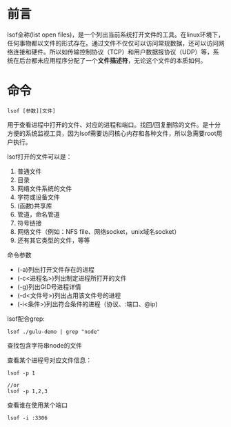 # 前言
lsof全称(list open files)，是一个列出当前系统打开文件的工具。在linux环境下，任何事物都以文件的形式存在。通过文件不仅仅可以访问常规数据，还可以访问网络连接和硬件。所以如传输控制协议（TCP）和用户数据报协议（UDP）等，系统在后台都未应用程序分配了一个**文件描述符**，无论这个文件的本质如何。

# 命令
```shell
lsof [参数][文件]
```
用于查看进程中打开的文件、对应的进程和端口。找回/回复删除的文件。是十分方便的系统监视工具，因为lsof需要访问核心内存和各种文件，所以急需要root用户执行。

lsof打开的文件可以是：
1. 普通文件
2. 目录
3. 网络文件系统的文件
4. 字符或设备文件
5. (函数)共享库
6. 管道，命名管道
7. 符号链接
8. 网络文件（例如：NFS file、网络socket，unix域名socket）
9. 还有其它类型的文件，等等

命令参数
- (-a)列出打开文件存在的进程
- (-c<进程名>)列出制定进程所打开的文件
- (-g)列出GID号进程详情
- (-d<文件号>)列出占用该文件号的进程
- (-i<条件>)列出符合条件的进程（协议、:端口、@ip)


lsof配合grep:
```shell
lsof ./gulu-demo | grep "node"
```
查找包含字符串node的文件


查看某个进程号对应文件信息：
```shell
lsof -p 1

//or
lsof -p 1,2,3
```

查看谁在使用某个端口
```shell
lsof -i :3306
```